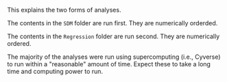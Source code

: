 This explains the two forms of analyses. 

The contents in the `SDM` folder are run first. They are numerically orderded. 

The contents in the `Regression` folder are run second. They are numerically ordered. 

The majority of the analyses were run using supercomputing (i.e., Cyverse) to run within a "reasonable" amount of time. 
Expect these to take a long time and computing power to run. 

